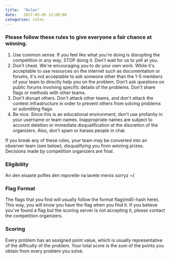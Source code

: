 ```yaml
---
title:  "Rules"
date:   2017-05-05 12:00:00
categories: rules
---
```


### Please follow these rules to give everyone a fair chance at winning.
1. Use common sense. If you feel like what you're doing is disrupting the competition in any way, STOP doing it. Don't wait for us to yell at you.
2. Don't cheat. We're encouraging you to do your own work. While it's acceptable to use resources on the internet such as documentation or forums, it's not acceptable to ask someone other than the 1-5 members of your team to directly help you on the problem. Don't ask questions on public forums involving specific details of the problems. Don't share flags or methods with other teams.
3. Don't disrupt others. Don't attack other teams, and don't attack the contest infrastructure in order to prevent others from solving problems or submitting flags.
4. Be nice. Since this is an educational environment, don't use profanity in your username or team names. Inappropriate names are subject to account deletion or immediate disqualification at the discretion of the organizers. Also, don't spam or harass people in chat.

If you break any of these rules, your team may be converted into an observer team (see below), disqualifying you from winning prizes. Decisions made by competition organizers are final.

### Eligibility
An den eisaste pofles den mporeite na lavete meros sorryz =(

### Flag Format
The flags that you find will usually follow the format flag{md5-hash here}. This way, you will know you have the flag when you find it. If you believe you've found a flag but the scoring server is not accepting it, please contact the competition organizers.

### Scoring
Every problem has an assigned point value, which is usually representative of the difficulty of the problem. Your total score is the sum of the points you obtain from every problem you solve.